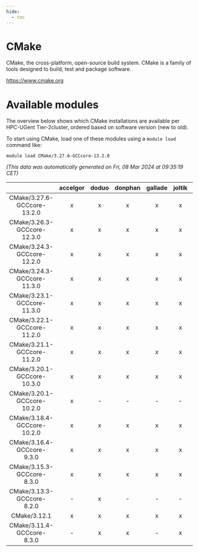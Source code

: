 ```yaml
---
hide:
  - toc
---
```


CMake
=====


CMake, the cross-platform, open-source build system.  CMake is a family of tools designed to build, test and package software.

https://www.cmake.org
# Available modules


The overview below shows which CMake installations are available per HPC-UGent Tier-2cluster, ordered based on software version (new to old).

To start using CMake, load one of these modules using a `module load` command like:

```shell
module load CMake/3.27.6-GCCcore-13.2.0
```

*(This data was automatically generated on Fri, 08 Mar 2024 at 09:35:19 CET)*  

| |accelgor|doduo|donphan|gallade|joltik|skitty|
| :---: | :---: | :---: | :---: | :---: | :---: | :---: |
|CMake/3.27.6-GCCcore-13.2.0|x|x|x|x|x|x|
|CMake/3.26.3-GCCcore-12.3.0|x|x|x|x|x|x|
|CMake/3.24.3-GCCcore-12.2.0|x|x|x|x|x|x|
|CMake/3.24.3-GCCcore-11.3.0|x|x|x|x|x|x|
|CMake/3.23.1-GCCcore-11.3.0|x|x|x|x|x|x|
|CMake/3.22.1-GCCcore-11.2.0|x|x|x|x|x|x|
|CMake/3.21.1-GCCcore-11.2.0|x|x|x|x|x|x|
|CMake/3.20.1-GCCcore-10.3.0|x|x|x|x|x|x|
|CMake/3.20.1-GCCcore-10.2.0|x|-|-|-|-|-|
|CMake/3.18.4-GCCcore-10.2.0|x|x|x|x|x|x|
|CMake/3.16.4-GCCcore-9.3.0|x|x|x|x|x|x|
|CMake/3.15.3-GCCcore-8.3.0|x|x|x|x|x|x|
|CMake/3.13.3-GCCcore-8.2.0|-|x|-|-|-|-|
|CMake/3.12.1|x|x|x|x|x|x|
|CMake/3.11.4-GCCcore-8.3.0|-|x|x|-|x|x|
